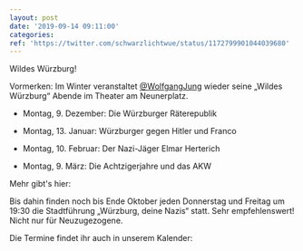 ```yaml
---
layout: post
date: '2019-09-14 09:11:00'
categories: 
ref: 'https://twitter.com/schwarzlichtwue/status/1172799901044039680'
---
```

Wildes Würzburg!



Vormerken: Im Winter veranstaltet [@WolfgangJung](https://twitter.com/WolfgangJung) wieder seine „Wildes Würzburg“ Abende im Theater am Neunerplatz.

- Montag, 9. Dezember: Die Würzburger Räterepublik

- Montag, 13. Januar: Würzburger gegen Hitler und Franco

- Montag, 10. Februar: Der Nazi-Jäger Elmar Herterich

- Montag, 9. März: Die Achtzigerjahre und das AKW



Mehr gibt's hier: 

Bis dahin finden noch bis Ende Oktober jeden Donnerstag und Freitag um 19:30 die Stadtführung „Würzburg, deine Nazis“ statt. Sehr empfehlenswert! Nicht nur für Neuzugezogene. 



Die Termine findet ihr auch in unserem Kalender: 